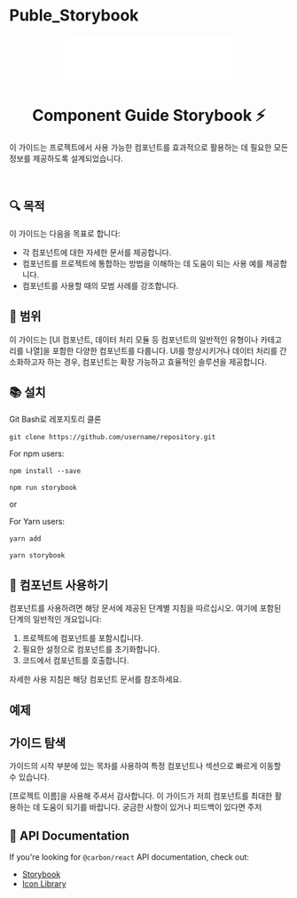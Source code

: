 # Puble_Storybook

<p align="center">
  <a href="https://6507e7501b32dcd4d7127903-voiyrkvnku.chromatic.com/">
     <img src="./.storybook/o2ux-logo-sm.svg" alt="o2ux logo" width="300" />
     </a>
</p>

<h1 align="center">Component Guide Storybook ⚡️</h1>


<!-- <p align="center">
<img src="https://img.shields.io/npm/v/@papanasi/react?color=cb0303&logo=npm&label=version" alt="Package version" />
  <img alt="Bundle Size" src="https://badgen.net/bundlephobia/minzip/@chakra-ui/react"/>
  <img alt="Github Checks" src="https://badgen.net/github/checks/chakra-ui/chakra-ui/main"/>
  <a href="https://github.com/chakra-ui/chakra-ui/blob/main/LICENSE">
    <img alt="MIT License" src="https://img.shields.io/github/license/chakra-ui/chakra-ui"/>
  </a>
</p> -->

이 가이드는 프로젝트에서 사용 가능한 컴포넌트를 효과적으로 활용하는 데 필요한 모든 정보를 제공하도록 설계되었습니다.

<br />

## 🔍 목적

이 가이드는 다음을 목표로 합니다:
- 각 컴포넌트에 대한 자세한 문서를 제공합니다.
- 컴포넌트를 프로젝트에 통합하는 방법을 이해하는 데 도움이 되는 사용 예를 제공합니다.
- 컴포넌트를 사용할 때의 모범 사례를 강조합니다.

## 🚀 범위

이 가이드는 [UI 컴포넌트, 데이터 처리 모듈 등 컴포넌트의 일반적인 유형이나 카테고리를 나열]을 포함한 다양한 컴포넌트를 다룹니다. UI를 향상시키거나 데이터 처리를 간소화하고자 하는 경우, 컴포넌트는 확장 가능하고 효율적인 솔루션을 제공합니다.

## 📚 설치

Git Bash로 레포지토리 클론

```shell
git clone https://github.com/username/repository.git
```



For npm users:

```shell
npm install --save
```



```shell
npm run storybook 
```

 or

For Yarn users:
     
```shell
yarn add
```
  
```shell
yarn storybook
```

## 🧩 컴포넌트 사용하기

컴포넌트를 사용하려면 해당 문서에 제공된 단계별 지침을 따르십시오. 여기에 포함된 단계의 일반적인 개요입니다:
1. 프로젝트에 컴포넌트를 포함시킵니다.
2. 필요한 설정으로 컴포넌트를 초기화합니다.
3. 코드에서 컴포넌트를 호출합니다.

자세한 사용 지침은 해당 컴포넌트 문서를 참조하세요.

## 예제

<!-- 컴포넌트를 사용하는 실제 예를 보려면 [예제](예제-링크) 섹션을 확인하세요. 이 예제들은 컴포넌트의 실제 애플리케이션을 보여주며, 컴포넌트를 프로젝트에 통합하기 시작하는 데 사용할 수 있는 출발점을 제공합니다. -->

## 가이드 탐색

가이드의 시작 부분에 있는 목차를 사용하여 특정 컴포넌트나 섹션으로 빠르게 이동할 수 있습니다.

[프로젝트 이름]을 사용해 주셔서 감사합니다. 이 가이드가 저희 컴포넌트를 최대한 활용하는 데 도움이 되기를 바랍니다. 궁금한 사항이 있거나 피드백이 있다면 주저

## 📖 API Documentation

If you're looking for `@carbon/react` API documentation, check out:

- [Storybook](https://react.carbondesignsystem.com/)
- [Icon Library](https://www.carbondesignsystem.com/guidelines/icons/library/)


